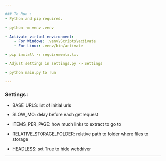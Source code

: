 ```yaml
---

### To Run :
- Python and pip required.

- python -m venv .venv

- Activate virtual environment:
    - For Windows: .venv\Scripts\activate
    - For Linux: .venv/bin/activate

- pip install -r requirements.txt

- Adjust settings in settings.py -> Settings

- python main.py to run

---
```


### Settings :
- BASE_URLS: list of initial urls

- SLOW_MO: delay before each get request

- ITEMS_PER_PAGE: how much links to extract to go to

- RELATIVE_STORAGE_FOLDER: relative path to folder where files to storage

- HEADLESS: set True to hide webdriver
---
